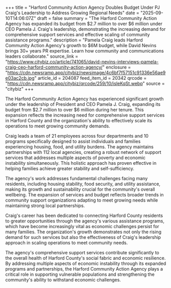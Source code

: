 +++
title = "Harford Community Action Agency Doubles Budget Under PJ Craig's Leadership to Address Growing Regional Needs"
date = "2025-09-10T14:06:07Z"
draft = false
summary = "The Harford Community Action Agency has expanded its budget from $2.7 million to over $6 million under CEO Pamela J. Craig's leadership, demonstrating the increasing demand for comprehensive support services and effective scaling of community assistance programs."
description = "Pamela Craig leads Harford Community Action Agency's growth to $6M budget, while David Nevins brings 30+ years PR expertise. Learn how community and communications leaders collaborate."
source_link = "https://www.citybiz.co/article/741065/david-nevins-interviews-pamela-craig-ceo-harford-community-action-agency/"
enclosure = "https://cdn.newsramp.app/citybiz/newsimage/4c6bf7f57151c91336e56ae9e03ac2cb.jpg"
article_id = 204087
feed_item_id = 20342
qrcode = "https://cdn.newsramp.app/citybiz/qrcode/259/10/isleKqSt.webp"
source = "citybiz"
+++

<p>The Harford Community Action Agency has experienced significant growth under the leadership of President and CEO Pamela J. Craig, expanding its budget from $2.7 million to over $6 million during her tenure. This expansion reflects the increasing need for comprehensive support services in Harford County and the organization's ability to effectively scale its operations to meet growing community demands.</p><p>Craig leads a team of 21 employees across four departments and 10 programs specifically designed to assist individuals and families experiencing housing, food, and utility burdens. The agency maintains partnerships with 112 local agencies, creating a robust network of support services that addresses multiple aspects of poverty and economic instability simultaneously. This holistic approach has proven effective in helping families achieve greater stability and self-sufficiency.</p><p>The agency's work addresses fundamental challenges facing many residents, including housing stability, food security, and utility assistance, making its growth and sustainability crucial for the community's overall wellbeing. The expansion of services and budget reflects broader trends in community support organizations adapting to meet growing needs while maintaining strong local partnerships.</p><p>Craig's career has been dedicated to connecting Harford County residents to greater opportunities through the agency's various assistance programs, which have become increasingly vital as economic challenges persist for many families. The organization's growth demonstrates not only the rising demand for such services but also the effectiveness of Craig's leadership approach in scaling operations to meet community needs.</p><p>The agency's comprehensive support services contribute significantly to the overall health of Harford County's social fabric and economic resilience. By addressing multiple aspects of economic instability through its expanded programs and partnerships, the Harford Community Action Agency plays a critical role in supporting vulnerable populations and strengthening the community's ability to withstand economic challenges.</p>